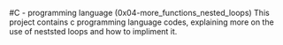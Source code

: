 #C - programming language (0x04-more_functions_nested_loops)
This project contains c programming language codes, explaining more on the use of neststed loops and how to impliment it.
